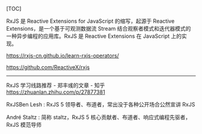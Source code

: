 


[TOC]



RxJS 是 Reactive Extensions for JavaScript 的缩写，起源于 Reactive Extensions，是一个基于可观测数据流 Stream 结合观察者模式和迭代器模式的一种异步编程的应用库。RxJS 是 Reactive Extensions 在 JavaScript 上的实现。





https://rxjs-cn.github.io/learn-rxjs-operators/

https://github.com/ReactiveX/rxjs



----------






RxJS 学习线路推荐 - 郑丰彧的文章 - 知乎
https://zhuanlan.zhihu.com/p/27877381

RxJSBen Lesh : RxJS 5 领导者、布道者，常出没于各种公开场合公然宣讲 RxJS

André Staltz : 简称 staltz，RxJS 5 核心贡献者、布道者、响应式编程先驱者，RxJS 模范导师























